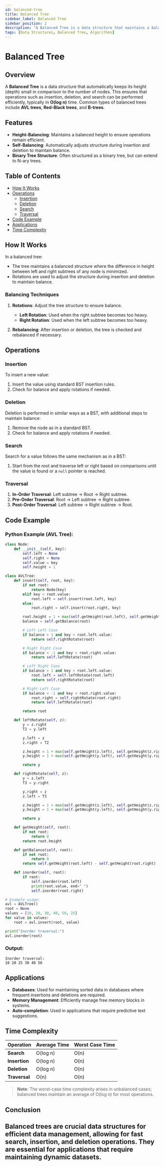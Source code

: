 ```yaml
---
id: balanced-tree
title: Balanced Tree
sidebar_label: Balanced Tree
sidebar_position: 2
description: "A Balanced Tree is a data structure that maintains a balanced height to ensure efficient operations."
tags: [Data Structures, Balanced Tree, Algorithms]
---
```


# Balanced Tree

## Overview
A **Balanced Tree** is a data structure that automatically keeps its height (depth) small in comparison to the number of nodes. This ensures that operations such as insertion, deletion, and search can be performed efficiently, typically in **O(log n)** time. Common types of balanced trees include **AVL trees**, **Red-Black trees**, and **B-trees**.

## Features
- **Height-Balancing**: Maintains a balanced height to ensure operations remain efficient.
- **Self-Balancing**: Automatically adjusts structure during insertion and deletion to maintain balance.
- **Binary Tree Structure**: Often structured as a binary tree, but can extend to N-ary trees.

## Table of Contents
- [How It Works](#how-it-works)
- [Operations](#operations)
  - [Insertion](#insertion)
  - [Deletion](#deletion)
  - [Search](#search)
  - [Traversal](#traversal)
- [Code Example](#code-example)
- [Applications](#applications)
- [Time Complexity](#time-complexity)

## How It Works
In a balanced tree:
- The tree maintains a balanced structure where the difference in height between left and right subtrees of any node is minimized.
- Rotations are used to adjust the structure during insertion and deletion to maintain balance.

### Balancing Techniques
1. **Rotations**: Adjust the tree structure to ensure balance.
   - **Left Rotation**: Used when the right subtree becomes too heavy.
   - **Right Rotation**: Used when the left subtree becomes too heavy.

2. **Rebalancing**: After insertion or deletion, the tree is checked and rebalanced if necessary.

## Operations

### Insertion
To insert a new value:
1. Insert the value using standard BST insertion rules.
2. Check for balance and apply rotations if needed.

### Deletion
Deletion is performed in similar ways as a BST, with additional steps to maintain balance:
1. Remove the node as in a standard BST.
2. Check for balance and apply rotations if needed.

### Search
Search for a value follows the same mechanism as in a BST:
1. Start from the root and traverse left or right based on comparisons until the value is found or a `null` pointer is reached.

### Traversal
1. **In-Order Traversal**: Left subtree → Root → Right subtree.
2. **Pre-Order Traversal**: Root → Left subtree → Right subtree.
3. **Post-Order Traversal**: Left subtree → Right subtree → Root.

## Code Example

### Python Example (AVL Tree):

```python
class Node:
    def __init__(self, key):
        self.left = None
        self.right = None
        self.value = key
        self.height = 1

class AVLTree:
    def insert(self, root, key):
        if not root:
            return Node(key)
        elif key < root.value:
            root.left = self.insert(root.left, key)
        else:
            root.right = self.insert(root.right, key)

        root.height = 1 + max(self.getHeight(root.left), self.getHeight(root.right))
        balance = self.getBalance(root)

        # Left Left Case
        if balance > 1 and key < root.left.value:
            return self.rightRotate(root)

        # Right Right Case
        if balance < -1 and key > root.right.value:
            return self.leftRotate(root)

        # Left Right Case
        if balance > 1 and key > root.left.value:
            root.left = self.leftRotate(root.left)
            return self.rightRotate(root)

        # Right Left Case
        if balance < -1 and key < root.right.value:
            root.right = self.rightRotate(root.right)
            return self.leftRotate(root)

        return root

    def leftRotate(self, z):
        y = z.right
        T2 = y.left

        y.left = z
        z.right = T2

        z.height = 1 + max(self.getHeight(z.left), self.getHeight(z.right))
        y.height = 1 + max(self.getHeight(y.left), self.getHeight(y.right))

        return y

    def rightRotate(self, z):
        y = z.left
        T3 = y.right

        y.right = z
        z.left = T3

        z.height = 1 + max(self.getHeight(z.left), self.getHeight(z.right))
        y.height = 1 + max(self.getHeight(y.left), self.getHeight(y.right))

        return y

    def getHeight(self, root):
        if not root:
            return 0
        return root.height

    def getBalance(self, root):
        if not root:
            return 0
        return self.getHeight(root.left) - self.getHeight(root.right)

    def inorder(self, root):
        if root:
            self.inorder(root.left)
            print(root.value, end=" ")
            self.inorder(root.right)

# Example usage:
avl = AVLTree()
root = None
values = [10, 20, 30, 40, 50, 25]
for value in values:
    root = avl.insert(root, value)

print("Inorder traversal:")
avl.inorder(root)
```

### Output:
```
Inorder traversal:
10 20 25 30 40 50 
```

## Applications
- **Databases**: Used for maintaining sorted data in databases where frequent insertions and deletions are required.
- **Memory Management**: Efficiently manage free memory blocks in systems.
- **Auto-completion**: Used in applications that require predictive text suggestions.

## Time Complexity

| Operation    | Average Time | Worst Case Time |
|--------------|--------------|-----------------|
| **Search**   | O(log n)     | O(n)            |
| **Insertion**| O(log n)     | O(n)            |
| **Deletion** | O(log n)     | O(n)            |
| **Traversal**| O(n)         | O(n)            |

> **Note**: The worst-case time complexity arises in unbalanced cases; balanced trees maintain an average of O(log n) for most operations.

## Conclusion
Balanced trees are crucial data structures for efficient data management, allowing for fast search, insertion, and deletion operations. They are essential for applications that require maintaining dynamic datasets.
---
